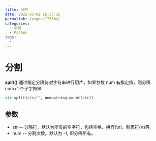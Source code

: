 ```yaml
---
title: 分割
date: 2022-05-02 16:37:16
permalink: /pages/17f3be/
categories:
  - 后端
  - Python
tags:
  - 
---
```

# 分割

**split()** 通过指定分隔符对字符串进行切片，如果参数 num 有指定值，则分隔 num+1 个子字符串

```python
str.split(str="", num=string.count(str)).
```

## 参数

- str -- 分隔符，默认为所有的空字符，包括空格、换行(\n)、制表符(\t)等。
- num -- 分割次数。默认为 -1, 即分隔所有。




